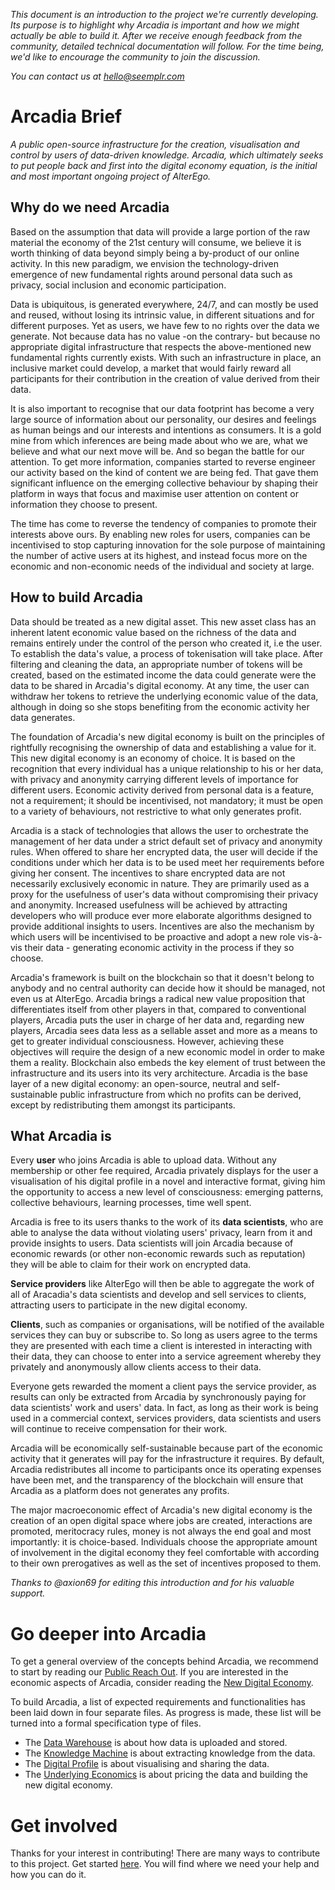 *This document is an introduction to the project we're currently developing. Its purpose is to highlight why Arcadia is important and how we might actually be able to build it. After we receive enough feedback from the community, detailed technical documentation will follow. For the time being, we'd like to encourage the community to join the discussion.*

*You can contact us at hello@seemplr.com*

# Arcadia Brief

*A public open-source infrastructure for the creation, visualisation and control by users of data-driven knowledge. Arcadia, which ultimately seeks to put people back and first into the digital economy equation, is the initial and most important ongoing project of AlterEgo.*

## Why do we need Arcadia

Based on the assumption that data will provide a large portion of the raw material the economy of the 21st century will consume, we believe it is worth thinking of data beyond simply being a by-product of our online activity. In this new paradigm, we envision the technology-driven emergence of new fundamental rights around personal data such as privacy, social inclusion and economic participation.

Data is ubiquitous, is generated everywhere, 24/7, and can mostly be used and reused, without losing its intrinsic value, in different situations and for different purposes. Yet as users, we have few to no rights over the data we generate. Not because data has no value -on the contrary- but because no appropriate digital infrastructure that respects the above-mentioned new fundamental rights currently exists. With such an infrastructure in place, an inclusive market could develop, a market that would fairly reward all participants for their contribution in the creation of value derived from their data.

It is also important to recognise that our data footprint has become a very large source of information about our personality, our desires and feelings as human beings and our interests and intentions as consumers. It is a gold mine from which inferences are being made about who we are, what we believe and what our next move will be. And so began the battle for our attention. To get more information, companies started to reverse engineer our activity based on the kind of content we are being fed. That gave them significant influence on the emerging collective behaviour by shaping their platform in ways that focus and maximise user attention on content or information they choose to present.

The time has come to reverse the tendency of companies to promote their interests above ours. By enabling new roles for users, companies can be incentivised to stop capturing innovation for the sole purpose of maintaining the number of active users at its highest, and instead focus more on the economic and non-economic needs of the individual and society at large.

## How to build Arcadia

Data should be treated as a new digital asset. This new asset class has an inherent latent economic value based on the richness of the data and remains entirely under the control of the person who created it, i.e the user. To establish the data's value, a process of tokenisation will take place. After filtering and cleaning the data, an appropriate number of tokens will be created, based on the estimated income the data could generate were the data to be shared in Arcadia's digital economy. At any time, the user can withdraw her tokens to retrieve the underlying economic value of the data, although in doing so she stops benefiting from the economic activity her data generates.

The foundation of Arcadia's new digital economy is built on the principles of rightfully recognising the ownership of data and establishing a value for it. This new digital economy is an economy of choice. It is based on the recognition that every individual has a unique relationship to his or her data, with privacy and anonymity carrying different levels of importance for different users. Economic activity derived from personal data is a feature, not a requirement; it should be incentivised, not mandatory; it must be open to a variety of behaviours, not restrictive to what only generates profit.

Arcadia is a stack of technologies that allows the user to orchestrate the management of her data under a strict default set of privacy and anonymity rules. When offered to share her encrypted data, the user will decide if the conditions under which her data is to be used meet her requirements before giving her consent. The incentives to share encrypted data are not necessarily exclusively economic in nature. They are primarily used as a proxy for the usefulness of user's data without compromising their privacy and anonymity. Increased usefulness will be achieved by attracting developers who will produce ever more elaborate algorithms designed to provide additional insights to users. Incentives are also the mechanism by which users will be incentivised to be proactive and adopt a new role vis-à-vis their data - generating economic activity in the process if they so choose.

Arcadia's framework is built on the blockchain so that it doesn't belong to anybody and no central authority can decide how it should be managed, not even us at AlterEgo. Arcadia brings a radical new value proposition that differentiates itself from other players in that, compared to conventional players, Arcadia puts the user in charge of her data and, regarding new players, Arcadia sees data less as a sellable asset and more as a means to get to greater individual consciousness. However, achieving these objectives will require the design of a new economic model in order to make them a reality. Blockchain also embeds the key element of trust between the infrastructure and its users into its very architecture. Arcadia is the base layer of a new digital economy: an open-source, neutral and self-sustainable public infrastructure from which no profits can be derived, except by redistributing them amongst its participants.

## What Arcadia is

Every **user** who joins Arcadia is able to upload data. Without any membership or other fee required, Arcadia privately displays for the user a visualisation of his digital profile in a novel and interactive format, giving him the opportunity to access a new level of consciousness: emerging patterns, collective behaviours, learning processes, time well spent.

Arcadia is free to its users thanks to the work of its **data scientists**, who are able to analyse the data without violating users' privacy, learn from it and provide insights to users. Data scientists will join Arcadia because of economic rewards (or other non-economic rewards such as reputation) they will be able to claim for their work on encrypted data.

**Service providers** like AlterEgo will then be able to aggregate the work of all of Aracadia's data scientists and develop and sell services to clients, attracting users to participate in the new digital economy.   

**Clients**, such as companies or organisations, will be notified of the available services they can buy or subscribe to. So long as users agree to the terms they are presented with each time a client is interested in interacting with their data, they can choose to enter into a service agreement whereby they privately and anonymously allow clients access to their data.

Everyone gets rewarded the moment a client pays the service provider, as results can only be extracted from Arcadia by synchronously paying for data scientists' work and users' data. In fact, as long as their work is being used in a commercial context, services providers, data scientists and users will continue to receive compensation for their work.

Arcadia will be economically self-sustainable because part of the economic activity that it generates will pay for the infrastructure it requires. By default, Arcadia redistributes all income to participants once its operating expenses have been met, and the transparency of the blockchain will ensure that Arcadia as a platform does not generates any profits.

The major macroeconomic effect of Arcadia's new digital economy is the creation of an open digital space where jobs are created, interactions are promoted, meritocracy rules, money is not always the end goal and most importantly: it is choice-based. Individuals choose the appropriate amount of involvement in the digital economy they feel comfortable with according to their own prerogatives as well as the set of incentives proposed to them.

*Thanks to @axion69 for editing this introduction and for his valuable support.*

# Go deeper into Arcadia

To get a general overview of the concepts behind Arcadia, we recommend to start by reading our [Public Reach Out](https://github.com/in-dato-veritas/arcadia/blob/master/public-reach-out.md). If you are interested in the economic aspects of Arcadia, consider reading the [New Digital Economy](https://github.com/in-dato-veritas/arcadia/blob/master/new-digital-economy.md).

To build Arcadia, a list of expected requirements and functionalities has been laid down in four separate files. As progress is made, these list will be turned into a formal specification type of files.

* The [Data Warehouse](https://github.com/in-dato-veritas/arcadia/blob/master/modules/data-warehouse.md) is about how data is uploaded and stored.
* The [Knowledge Machine](https://github.com/in-dato-veritas/arcadia/blob/master/modules/knowledge-machine.md) is about extracting knowledge from the data.
* The [Digital Profile](https://github.com/in-dato-veritas/arcadia/blob/master/modules/digital-profile.md) is about visualising and sharing the data.
* The [Underlying Economics](https://github.com/in-dato-veritas/arcadia/blob/master/modules/underlying-economics.md) is about pricing the data and building the new digital economy.

# Get involved

Thanks for your interest in contributing! There are many ways to contribute to this project. Get started [here](https://github.com/in-dato-veritas/arcadia/blob/master/CONTRIBUTING.md). You will find where we need your help and how you can do it.
